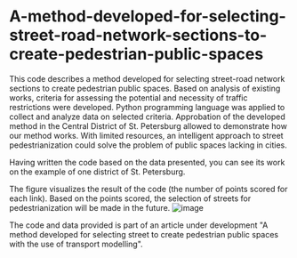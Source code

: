 # A-method-developed-for-selecting-street-road-network-sections-to-create-pedestrian-public-spaces
This code describes a method developed for selecting street-road network sections to create pedestrian public spaces. Based on analysis of existing works, criteria for assessing the potential and necessity of traffic restrictions were developed. Python programming language was applied to collect and analyze data on selected criteria.  Approbation of the developed method in the Central District of St. Petersburg allowed to demonstrate how our method works. With limited resources, an intelligent approach to street pedestrianization could solve the problem of public spaces lacking in cities.

Having written the code based on the data presented, you can see its work on the example of one district of St. Petersburg.

The figure visualizes the result of the code (the number of points scored for each link). Based on the points scored, the selection of streets for pedestrianization will be made in the future.
![image](https://user-images.githubusercontent.com/92387942/190993422-83fae85b-b229-4df5-93bf-b11d9d2bdb59.png)

The code and data provided is part of an article under development "A method developed for selecting street to create pedestrian public spaces with the use of transport modelling".
